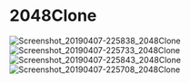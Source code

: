 # 2048Clone

![Screenshot_20190407-225838_2048Clone](https://user-images.githubusercontent.com/29502126/55701828-7764d800-5989-11e9-8711-bed29efddd35.jpg)
![Screenshot_20190407-225733_2048Clone](https://user-images.githubusercontent.com/29502126/55701829-7764d800-5989-11e9-81cb-fa943f804e4b.jpg)
![Screenshot_20190407-225843_2048Clone](https://user-images.githubusercontent.com/29502126/55701830-77fd6e80-5989-11e9-9f8e-b525da7af27d.jpg)
![Screenshot_20190407-225708_2048Clone](https://user-images.githubusercontent.com/29502126/55701831-77fd6e80-5989-11e9-8772-225c657cec1d.jpg)
